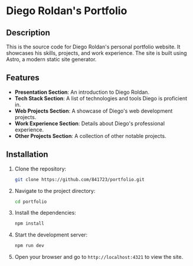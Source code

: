 # Diego Roldan's Portfolio

## Description
This is the source code for Diego Roldan's personal portfolio website. It showcases his skills, projects, and work experience. The site is built using Astro, a modern static site generator.

## Features
- **Presentation Section**: An introduction to Diego Roldan.
- **Tech Stack Section**: A list of technologies and tools Diego is proficient in.
- **Web Projects Section**: A showcase of Diego's web development projects.
- **Work Experience Section**: Details about Diego's professional experience.
- **Other Projects Section**: A collection of other notable projects.

## Installation
1. Clone the repository:
    ```bash
    git clone https://github.com/841723/portfolio.git
    ```
2. Navigate to the project directory:
    ```bash
    cd portfolio
    ```
3. Install the dependencies:
    ```bash
    npm install
    ```
4. Start the development server:
    ```bash
    npm run dev
    ```
5. Open your browser and go to `http://localhost:4321` to view the site.



